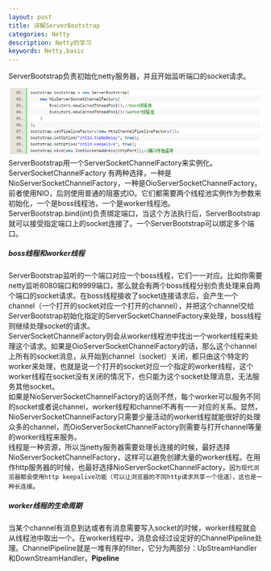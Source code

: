 ```yaml
---
layout: post
title: 详解ServerBootstrap
categories: Netty
description: Netty的学习
keywords: Netty,basic
---
```


ServerBootstrap负责初始化netty服务器，并且开始监听端口的socket请求。

![ServerBootstrap-1](/images/posts/netty/ServerBootstrap.png)  
ServerBootstrap用一个ServerSocketChannelFactory来实例化。ServerSocketChannelFactory 有两种选择，一种是NioServerSocketChannelFactory，一种是OioServerSocketChannelFactory。 前者使用NIO，后则使用普通的阻塞式IO。它们都需要两个线程池实例作为参数来初始化，一个是boss线程池，一个是worker线程池。  
ServerBootstrap.bind(int)负责绑定端口，当这个方法执行后，ServerBootstrap就可以接受指定端口上的socket连接了。一个ServerBootstrap可以绑定多个端口。  
##### boss线程和worker线程
ServerBootstrap监听的一个端口对应一个boss线程，它们一一对应。比如你需要netty监听8080端口和9999端口，那么就会有两个boss线程分别负责处理来自两个端口的socket请求。在boss线程接收了socket连接请求后，会产生一个channel（一个打开的socket对应一个打开的channel），并把这个channel交给ServerBootstrap初始化指定的ServerSocketChannelFactory来处理，boss线程则继续处理socket的请求。  
ServerSocketChannelFactory则会从worker线程池中找出一个worker线程来处理这个请求。如果是OioServerSocketChannelFactory的话，那么这个channel上所有的socket消息，从开始到channel（socket）关闭，都只由这个特定的worker来处理，也就是说一个打开的socket对应一个指定的worker线程，这个worker线程在socket没有关闭的情况下，也只能为这个socket处理消息，无法服务其他socket。  
如果是NioServerSocketChannelFactory的话则不然，每个worker可以服务不同的socket或者说channel，worker线程和channel不再有一一对应的关系。显然，NioServerSocketChannelFactory只需要少量活动的worker线程就能很好的处理众多的channel，而OioServerSocketChannelFactory则需要与打开channel等量的worker线程来服务。  
线程是一种资源，所以当netty服务器需要处理长连接的时候，最好选择NioServerSocketChannelFactory，这样可以避免创建大量的worker线程。在用作http服务器的时候，也最好选择NioServerSocketChannelFactory，`因为现代浏览器都会使用http keepalive功能（可以让浏览器的不同http请求共享一个信道），这也是一种长连接`。  
##### worker线程的生命周期
当某个channel有消息到达或者有消息需要写入socket的时候，worker线程就会从线程池中取出一个。在worker线程中，消息会经过设定好的ChannelPipeline处理。ChannelPipeline就是一堆有序的filter，它分为两部分：UpStreamHandler和DownStreamHandler。**Pipeline**  

